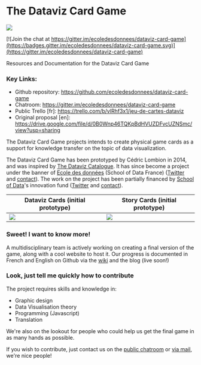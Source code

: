 # The Dataviz Card Game

![](https://raw.githubusercontent.com/ecoledesdonnees/dataviz-card-game/master/visuals/logoDatavizCardGame2.png)

[![Join the chat at https://gitter.im/ecoledesdonnees/dataviz-card-game](https://badges.gitter.im/ecoledesdonnees/dataviz-card-game.svg)](https://gitter.im/ecoledesdonnees/dataviz-card-game)  

  
Resources and Documentation for the Dataviz Card Game

### Key Links:

* Github repository: https://github.com/ecoledesdonnees/dataviz-card-game
* Chatroom: https://gitter.im/ecoledesdonnees/dataviz-card-game
* Public Trello [fr]: https://trello.com/b/vlRhf3x1/jeu-de-cartes-dataviz
* Original proposal [en]: https://drive.google.com/file/d/0B0Wnp46TQKpBdHVUZDFvcUZNSmc/view?usp=sharing

The Dataviz Card Game projects intends to create physical game cards as a support for knowledge transfer on the topic of data visualization. 

The Dataviz Card Game has been prototyped by Cédric Lombion in 2014, and was inspired by [The Dataviz Catalogue](http://www.datavizcatalogue.com/). It has since become a project under the banner of [Ecole des données](http://ecoledesdonnees.org/) (School of Data France) ([Twitter](https://twitter.com/ecoledesdonnees) and [contact](mailto:ecoledesdonnees@okfn.org)). The work on the project has been partially financed by [School of Data](http://schoolofdata.org/)'s innovation fund ([Twitter]() and [contact](http://schoolofdata.org/contact/)).

Dataviz Cards (initial prototype) | Story Cards (initial prototype)
-----|-----
![](https://raw.githubusercontent.com/ecoledesdonnees/dataviz-card-game/master/visuals/datavizcards_prototype1.gif) | ![](https://github.com/ecoledesdonnees/dataviz-card-game/blob/master/visuals/storycards_prototype2.gif)

### Sweet! I want to know more!

A multidisciplinary team is actively working on creating a final version of the game, along with a cool website to host it. Our progress is documented in French and English on Github via the [wiki](https://github.com/ecoledesdonnees/dataviz-card-game/wiki/) and the blog (live soon!)

### Look, just tell me quickly how to contribute

The project requires skills and knowledge in:
* Graphic design
* Data Visualisation theory
* Programming (Javascript)
* Translation

We're also on the lookout for people who could help us get the final game in as many hands as possible.

If you wish to contribute, just contact us on the [public chatroom](https://gitter.im/ecoledesdonnees/dataviz-card-game) or [via mail](mailto:ecoledesdonnees@okfn.org), we're nice people!
